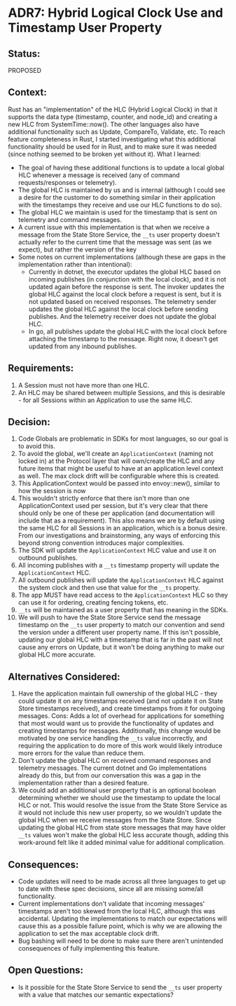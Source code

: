 # ADR7: Hybrid Logical Clock Use and Timestamp User Property

## Status: 

PROPOSED

## Context: 

Rust has an "implementation" of the HLC (Hybrid Logical Clock) in that it supports the data type (timestamp, counter, and node_id) and creating a new HLC from SystemTime::now(). The other languages also have additional functionality such as Update, CompareTo, Validate, etc. To reach feature completeness in Rust, I started investigating what this additional functionality should be used for in Rust, and to make sure it was needed (since nothing seemed to be broken yet without it). What I learned:
- The goal of having these additional functions is to update a local global HLC whenever a message is received (any of command requests/responses or telemetry).
- The global HLC is maintained by us and is internal (although I could see a desire for the customer to do something similar in their application with the timestamps they receive and use our HLC functions to do so).
- The global HLC we maintain is used for the timestamp that is sent on telemetry and command messages.
- A current issue with this implementation is that when we receive a message from the State Store Service, the `__ts` user property doesn't actually refer to the current time that the message was sent (as we expect), but rather the version of the key
- Some notes on current implementations (although these are gaps in the implementation rather than intentional):
  - Currently in dotnet, the executor updates the global HLC based on incoming publishes (in conjunction with the local clock), and it is not updated again before the response is sent. The invoker updates the global HLC against the local clock before a request is sent, but it is not updated based on received responses. The telemetry sender updates the global HLC against the local clock before sending publishes. And the telemetry receiver does not update the global HLC.
  - In go, all publishes update the global HLC with the local clock before attaching the timestamp to the message. Right now, it doesn't get updated from any inbound publishes.

## Requirements:
1. A Session must not have more than one HLC.
1. An HLC may be shared between multiple Sessions, and this is desirable - for all Sessions within an Application to use the same HLC.

## Decision: 

1. Code Globals are problematic in SDKs for most languages, so our goal is to avoid this.
1. To avoid the global, we'll create an `ApplicationContext` (naming not locked in) at the Protocol layer that will own/create the HLC and any future items that might be useful to have at an application level context as well. The max clock drift will be configurable where this is created.
1. This ApplicationContext would be passed into envoy::new(), similar to how the session is now
1. This wouldn't strictly enforce that there isn't more than one ApplicationContext used per session, but it's very clear that there should only be one of these per application (and documentation will include that as a requirement). This also means we are by default using the same HLC for all Sessions in an application, which is a bonus desire. From our investigations and brainstorming, any ways of enforcing this beyond strong convention introduces major complexities.
1. The SDK will update the `ApplicationContext` HLC value and use it on outbound publishes.
1. All incoming publishes with a `__ts` timestamp property will update the `ApplicationContext` HLC.
1. All outbound publishes will update the `ApplicationContext` HLC against the system clock and then use that value for the `__ts` property.
1. The app MUST have read access to the `ApplicationContext` HLC so they can use it for ordering, creating fencing tokens, etc.
1. `__ts` will be maintained as a user property that has meaning in the SDKs.
1. We will push to have the State Store Service send the message timestamp on the `__ts` user property to match our convention and send the version under a different user property name. If this isn't possible, updating our global HLC with a timestamp that is far in the past will not cause any errors on Update, but it won't be doing anything to make our global HLC more accurate.

## Alternatives Considered:

1. Have the application maintain full ownership of the global HLC - they could update it on any timestamps received (and not update it on State Store timestamps received), and create timestamps from it for outgoing messages. Cons: Adds a lot of overhead for applications for something that most would want us to provide the functionality of updates and creating timestamps for messages. Additionally, this change would be motivated by one service handling the `__ts` value incorrectly, and requiring the application to do more of this work would likely introduce more errors for the value than reduce them.
1. Don't update the global HLC on received command responses and telemetry messages. The current dotnet and Go implementations already do this, but from our conversation this was a gap in the implementation rather than a desired feature.
1. We could add an additional user property that is an optional boolean determining whether we should use the timestamp to update the local HLC or not. This would resolve the issue from the State Store Service as it would not include this new user property, so we wouldn't update the global HLC when we receive messages from the State Store. Since updating the global HLC from state store messages that may have older `__ts` values won't make the global HLC less accurate though, adding this work-around felt like it added minimal value for additional complication.


## Consequences:
- Code updates will need to be made across all three languages to get up to date with these spec decisions, since all are missing some/all functionality.
- Current implementations don't validate that incoming messages' timestamps aren't too skewed from the local HLC, although this was accidental. Updating the implementations to match our expectations will cause this as a possible failure point, which is why we are allowing the application to set the max acceptable clock drift.
- Bug bashing will need to be done to make sure there aren't unintended consequences of fully implementing this feature.

## Open Questions:
- Is it possible for the State Store Service to send the `__ts` user property with a value that matches our semantic expectations?
